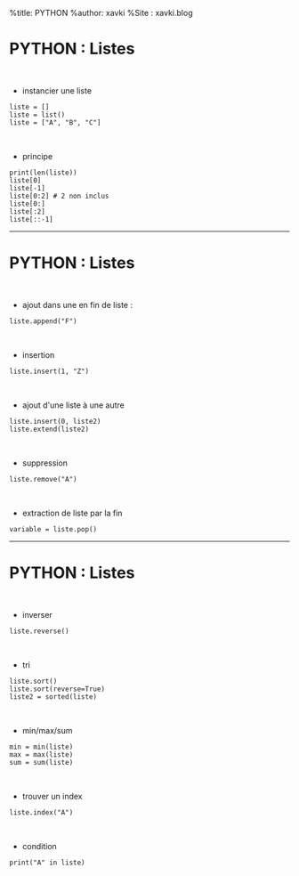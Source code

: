 %title: PYTHON
%author: xavki
%Site : xavki.blog


# PYTHON : Listes


<br>


* instancier une liste

```
liste = []
liste = list()
liste = ["A", "B", "C"]
```

<br>


* principe

```
print(len(liste))
liste[0]
liste[-1]
liste[0:2] # 2 non inclus
liste[0:]
liste[:2]
liste[::-1]
```

-------------------------------------------------

# PYTHON : Listes


<br>


* ajout dans une en fin de liste :

```
liste.append("F")
```

<br>


* insertion

```
liste.insert(1, "Z")
```

<br>


* ajout d'une liste à une autre

```
liste.insert(0, liste2)
liste.extend(liste2)
```

<br>


* suppression

```
liste.remove("A")
```

<br>


* extraction de liste par la fin

```
variable = liste.pop()
```

--------------------------------------------------------


# PYTHON : Listes


<br>


* inverser

```
liste.reverse()
```

<br>


* tri

```
liste.sort()
liste.sort(reverse=True)
liste2 = sorted(liste)
```

<br>


* min/max/sum

```
min = min(liste)
max = max(liste)
sum = sum(liste)
```

<br>


* trouver un index

```
liste.index("A")
```

<br>


* condition

```
print("A" in liste)
```
